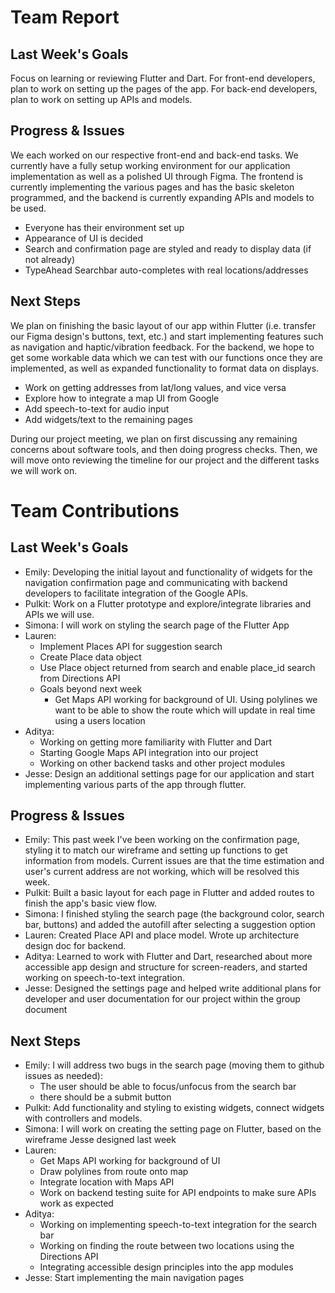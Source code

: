 # Team Report

## Last Week's Goals
Focus on learning or reviewing Flutter and Dart. For front-end developers, plan to work on setting up the pages of the app. For back-end developers, plan to work on setting up APIs and models.

## Progress & Issues
We each worked on our respective front-end and back-end tasks. We currently have a fully setup working environment for our application implementation as well as a polished UI through Figma. 
The frontend is currently implementing the various pages and has the basic skeleton programmed, and the backend is currently expanding APIs and models to be used.
- Everyone has their environment set up
- Appearance of UI is decided
- Search and confirmation page are styled and ready to display data (if not already)
- TypeAhead Searchbar auto-completes with real locations/addresses

## Next Steps
We plan on finishing the basic layout of our app within Flutter (i.e. transfer our Figma design's buttons, text, etc.) and start implementing features such as navigation and haptic/vibration feedback. For the backend, we hope to get some workable data which we can test with our functions once they are implemented, as well as expanded functionality to format data on displays.
- Work on getting addresses from lat/long values, and vice versa
- Explore how to integrate a map UI from Google
- Add speech-to-text for audio input
- Add widgets/text to the remaining pages

During our project meeting, we plan on first discussing any remaining concerns about software tools, and then doing progress checks. Then, we will move onto reviewing the timeline for our project and the different tasks we will work on.

# Team Contributions

## Last Week's Goals
- Emily: Developing the initial layout and functionality of widgets for the navigation confirmation page and communicating with backend developers to facilitate integration of the Google APIs.
- Pulkit: Work on a Flutter prototype and explore/integrate libraries and APIs we will use.
- Simona: I will work on styling the search page of the Flutter App
- Lauren:
  - Implement Places API for suggestion search
  - Create Place data object
  - Use Place object returned from search and enable place_id search from Directions API
  - Goals beyond next week
    - Get Maps API working for background of UI. Using polylines we want to be able to show the route which will update in real time using a users location
- Aditya:
  - Working on getting more familiarity with Flutter and Dart
  - Starting Google Maps API integration into our project
  - Working on other backend tasks and other project modules
- Jesse: Design an additional settings page for our application and start implementing various parts of the app through flutter.

## Progress & Issues
- Emily: This past week I've been working on the confirmation page, styling it to match our wireframe and setting up functions to get information from models. Current issues are that the time estimation and user's current address are not working, which will be resolved this week.
- Pulkit: Built a basic layout for each page in Flutter and added routes to finish the app's basic view flow.
- Simona: I finished styling the search page (the background color, search bar, buttons) and added the autofill after selecting a suggestion option
- Lauren: Created Place API and place model. Wrote up architecture design doc for backend.
- Aditya: Learned to work with Flutter and Dart, researched about more accessible app design and structure for screen-readers, and started working on speech-to-text integration.
- Jesse: Designed the settings page and helped write additional plans for developer and user documentation for our project within the group document

## Next Steps
- Emily: I will address two bugs in the search page (moving them to github issues as needed):
   - The user should be able to focus/unfocus from the search bar
   - there should be a submit button
- Pulkit: Add functionality and styling to existing widgets, connect widgets with controllers and models.
- Simona: I will work on creating the setting page on Flutter, based on the wireframe Jesse designed last week
- Lauren:
    - Get Maps API working for background of UI
    - Draw polylines from route onto map
    - Integrate location with Maps API
    - Work on backend testing suite for API endpoints to make sure APIs work as expected
- Aditya:
  - Working on implementing speech-to-text integration for the search bar
  - Working on finding the route between two locations using the Directions API
  - Integrating accessible design principles into the app modules
- Jesse: Start implementing the main navigation pages